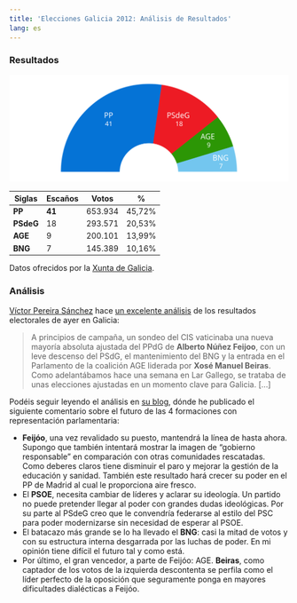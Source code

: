 ```yaml
---
title: 'Elecciones Galicia 2012: Análisis de Resultados'
lang: es
---
```


### Resultados

![Resultados de las Elecciones Galicia 2012][1]

<table>
    <thead>
        <tr>
            <th>Siglas</th>
            <th>Escaños</th>
            <th>Votos</th>
            <th>%</th>
        </tr>
    </thead>
    <tbody>
        <tr>
            <td><strong>PP</strong></td>
            <td><strong>41</strong></td>
            <td>653.934</td>
            <td>45,72%</td>
        </tr>
        <tr>
            <td><strong>PSdeG</strong></td>
            <td>18</td>
            <td>293.571</td>
            <td>20,53%</td>
        </tr>
        <tr>
            <td><strong>AGE</strong></td>
            <td>9</td>
            <td>200.101</td>
            <td>13,99%</td>
        </tr>
        <tr>
            <td><strong>BNG</strong></td>
            <td>7</td>
            <td>145.389</td>
            <td>10,16%</td>
        </tr>
    </tbody>
</table>
<figcaption>Datos ofrecidos por la <a href="http://resultados2012.xunta.es">Xunta de Galicia</a>.</figcaption>

### Análisis

[Víctor Pereira Sánchez][2] hace [un excelente análisis][3] de los resultados electorales de ayer en Galicia:

> A principios de campaña, un sondeo del CIS vaticinaba una nueva mayoría absoluta ajustada del PPdG de **Alberto Núñez Feijoo**, con un leve descenso del PSdG, el mantenimiento del BNG y la entrada en el Parlamento de la coalición AGE liderada por **Xosé Manuel Beiras**. Como adelantábamos hace una semana en Lar Gallego, se trataba de unas elecciones ajustadas en un momento clave para Galicia. […]

Podéis seguir leyendo el análisis en [su blog][3], dónde he publicado el siguiente comentario sobre el futuro de las 4 formaciones con representación parlamentaria:

  * **Feijóo**, una vez revalidado su puesto, mantendrá la línea de hasta ahora. Supongo que también intentará mostrar la imagen de “gobierno responsable” en comparación con otras comunidades rescatadas. Como deberes claros tiene disminuir el paro y mejorar la gestión de la educación y sanidad. También este resultado hará crecer su poder en el PP de Madrid al cual le proporciona aire fresco.
  * El **PSOE**, necesita cambiar de líderes y aclarar su ideología. Un partido no puede pretender llegar al poder con grandes dudas ideológicas. Por su parte al PSdeG creo que le convendría federarse al estilo del PSC para poder modernizarse sin necesidad de esperar al PSOE.
  * El batacazo más grande se lo ha llevado el **BNG**: casi la mitad de votos y con su estructura interna desgarrada por las luchas de poder. En mi opinión tiene difícil el futuro tal y como está.
  * Por último, el gran vencedor, a parte de Feijóo: AGE. **Beiras**, como captador de los votos de la izquierda descontenta se perfila como el líder perfecto de la oposición que seguramente ponga en mayores dificultades dialécticas a Feijóo.

   [1]: /media/2012/10/eleccions-galicia-2012.svg
   [2]: http://twitter.com/victrpsanchez
   [3]: http://largallego.blogspot.com.es/2012/10/21-o-en-galicia-un-analisis.html

